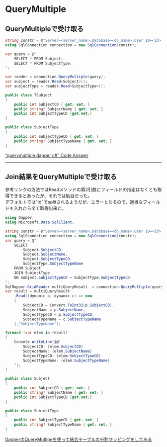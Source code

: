 # QueryMultiple

## QueryMultipleで受け取る

``` cs
string constr = @"Server=<server_name>;Database=<db_name>;User ID=<id>;Password=<passwd>;Trust Server Certificate=true";
using SqlConnection connection = new SqlConnection(constr);

var query = @"
    SELECT * FROM Subject;
    SELECT * FROM SubjectType;
";

var reader = connection.QueryMultiple(query);
var subject = reader.Read<Subject>();
var subjectType = reader.Read<SubjectType>();
```

``` cs
public class TSubject
{
    public int SubjectCD { get; set; }
    public string? SubjectName { get; set; }
    public int SubjectTypeCD {get;set;}
}

public class SubjectType
{
    public int SubjectTypeCD { get; set; }
    public string? SubjectTypeName { get; set; }
}
```

[“querymultiple dapper c#” Code Answer](https://www.codegrepper.com/code-examples/csharp/querymultiple+dapper+c%23)  

---

## Join結果をQueryMultipleで受け取る

参考リンクの方法ではReadメソッドの第2引数にフィールドの指定はなくとも取得できるとあったが、それでは駄目だった。  
デフォルトでは"id"でsplitされるようだが、エラーとなるので、適当なフィールドを入れたら全て取得出来た。  

``` cs
using Dapper;
using Microsoft.Data.SqlClient;

string constr = @"Server=<server_name>;Database=<db_name>;User ID=<id>;Password=<passwd>;Trust Server Certificate=true";
using SqlConnection connection = new SqlConnection(constr);
var query = @"
    SELECT 
        Subject.SubjectCD,
        Subject.SubjectName,
        Subject.SubjectTypeCD,
        SubjectType.SubjectTypeName
    FROM Subject 
    JOIN SubjectType 
    ON Subject.SubjectTypeCD = SubjectType.SubjectTypeCD
";
SqlMapper.GridReader multiQueryResult  = connection.QueryMultiple(query);
var result = multiQueryResult
    .Read((dynamic p, dynamic c) => new
    {
        SubjectCD = Convert.ToInt32(p.SubjectCD), 
        SubjectName = p.SubjectName,
        SubjectTypeCD = p.SubjectTypeCD,
        SubjectTypeName = c.SubjectTypeName
    },"SubjectTypeName");

foreach (var elem in result)
{
    Console.WriteLine($@"
        SubjectCD: {elem.SubjectCD} 
        SubjectName: {elem.SubjectName} 
        SubjectTypeCD: {elem.SubjectTypeCD} 
        SubjectTypeName: {elem.SubjectTypeName} 
    ");
}

public class Subject
{
    public int SubjectCD { get; set; }
    public string? SubjectName { get; set; }
    public int SubjectTypeCD {get;set;}
}

public class SubjectType
{
    public int SubjectTypeCD { get; set; }
    public string? SubjectTypeName { get; set; }
}
```

[DapperのQueryMutilpeを使って結合テーブルの分割マッピングをしてみる](https://qiita.com/Tokeiya/items/7e0e25757080e0259416)  
